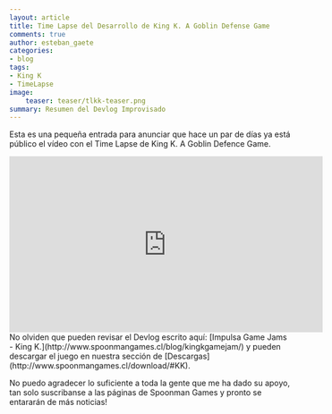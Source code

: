 ```yaml
---
layout: article
title: Time Lapse del Desarrollo de King K. A Goblin Defense Game
comments: true
author: esteban_gaete
categories:
- blog
tags:
- King K
- TimeLapse
image:
    teaser: teaser/tlkk-teaser.png
summary: Resumen del Devlog Improvisado
---
```


Esta es una pequeña entrada para anunciar que hace un par de días ya está público el vídeo con el Time Lapse de King K. A Goblin Defence Game.

<iframe width="560" height="315" src="https://www.youtube.com/embed/PUiRDrq3Ux8" frameborder="0" allowfullscreen></iframe>
<br>
No olviden que pueden revisar el Devlog escrito aquí: [Impulsa Game Jams - King K.](http://www.spoonmangames.cl/blog/kingkgamejam/) y pueden descargar el juego en nuestra sección de [Descargas](http://www.spoonmangames.cl/download/#KK).

No puedo agradecer lo suficiente a toda la gente que me ha dado su apoyo, tan solo suscribanse a las páginas de Spoonman Games y pronto se entararán de más noticias!